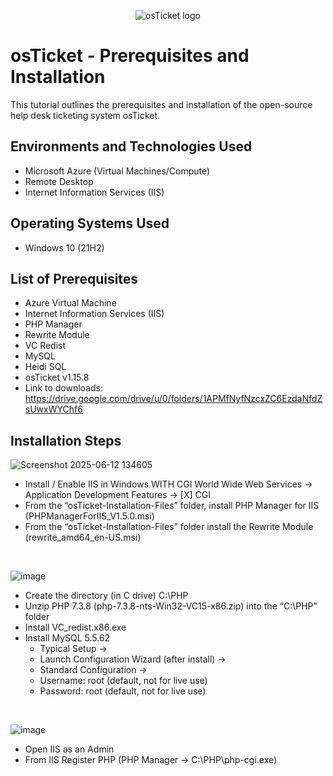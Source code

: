 <p align="center">
<img src="https://i.imgur.com/Clzj7Xs.png" alt="osTicket logo"/>
</p>

<h1>osTicket - Prerequisites and Installation</h1>
This tutorial outlines the prerequisites and installation of the open-source help desk ticketing system osTicket.<br />



<h2>Environments and Technologies Used</h2>

- Microsoft Azure (Virtual Machines/Compute)
- Remote Desktop
- Internet Information Services (IIS)

<h2>Operating Systems Used </h2>

- Windows 10</b> (21H2)

<h2>List of Prerequisites</h2>

- Azure Virtual Machine
- Internet Information Services (IIS)
- PHP Manager
- Rewrite Module
- VC Redist
- MySQL
- Heidi SQL
- osTicket v1.15.8
- Link to downloads: https://drive.google.com/drive/u/0/folders/1APMfNyfNzcxZC6EzdaNfdZsUwxWYChf6

<h2>Installation Steps</h2>

<p>
  
![Screenshot 2025-06-12 134605](https://github.com/user-attachments/assets/389b2846-b004-4842-a961-fdd61ba0fc78)

</p>
<p>
  
- Install / Enable IIS in Windows WITH CGI
World Wide Web Services -> Application Development Features -> [X] CGI
- From the “osTicket-Installation-Files” folder, install PHP Manager for IIS (PHPManagerForIIS_V1.5.0.msi)
- From the “osTicket-Installation-Files” folder install the Rewrite Module (rewrite_amd64_en-US.msi)

</p>
<br />

<p>

  ![image](https://github.com/user-attachments/assets/92f7fc34-c27e-47ad-a95f-b3f54a95d489)

</p>
<p>
  
- Create the directory (in C drive) C:\PHP
- Unzip PHP 7.3.8 (php-7.3.8-nts-Win32-VC15-x86.zip) into the “C:\PHP” folder
- Install VC_redist.x86.exe
- Install MySQL 5.5.62
    - Typical Setup ->
    - Launch Configuration Wizard (after install) ->
    -  Standard Configuration ->
    - Username: root (default, not for live use)
    - Password: root (default, not for live use)

</p>
<br />

<p>

  ![image](https://github.com/user-attachments/assets/46b5f620-a1a2-464f-aad6-d0c3782817aa)

</p>
<p>

- Open IIS as an Admin
- From IIS Register PHP (PHP Manager -> C:\PHP\php-cgi.exe)
</p>
<br />

